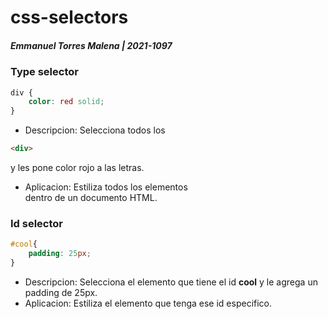 # css-selectors
##### Emmanuel Torres Malena | 2021-1097


### Type selector

```css
div {
    color: red solid;
}
```
- Descripcion: Selecciona todos los
```html
<div>
```
y les pone color rojo a las letras.
- Aplicacion: Estiliza todos los elementos <div> dentro de un documento HTML.

 ### Id selector

```css
#cool{
    padding: 25px;
}
```

- Descripcion: Selecciona el elemento que tiene el id **cool** y le agrega un padding de 25px.
- Aplicacion: Estiliza el elemento que tenga ese id especifico. 
